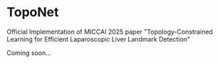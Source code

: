 # TopoNet
Official Implementation of MICCAI 2025 paper "Topology-Constrained Learning for Efficient Laparoscopic Liver Landmark Detection"

Coming soon...
